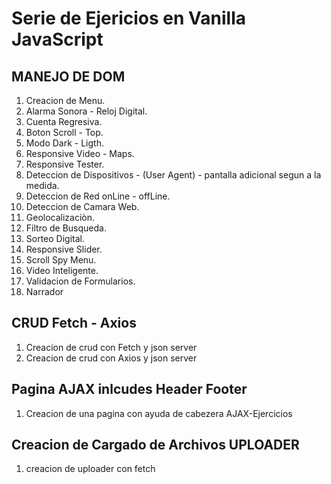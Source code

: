 # Serie de Ejericios en Vanilla JavaScript
## MANEJO DE DOM

1. Creacion de Menu.
2. Alarma Sonora - Reloj Digital. 
3. Cuenta Regresiva.
4. Boton Scroll - Top.
5. Modo Dark - Ligth.
6. Responsive Video - Maps.
7. Responsive Tester.
8. Deteccion de Dispositivos - (User Agent) - pantalla adicional segun a la medida.
9. Deteccion de Red onLine - offLine.
10. Deteccion de Camara Web.
11. Geolocalizaciòn.
12. Filtro de Busqueda.
13. Sorteo Digital.
14. Responsive Slider.
15. Scroll Spy Menu.
16. Video Inteligente.
17. Validacion de Formularios.
18. Narrador

## CRUD Fetch - Axios
1. Creacion de crud con Fetch y json server
2. Creacion de crud con Axios y json server

## Pagina AJAX inlcudes Header Footer 
1. Creacion de una pagina con ayuda de cabezera AJAX-Ejercicios

## Creacion de Cargado de Archivos UPLOADER
1. creacion de uploader con fetch